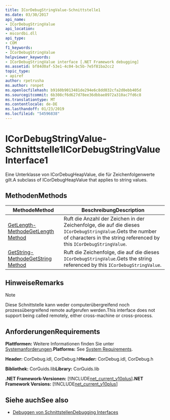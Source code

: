 ```yaml
---
title: ICorDebugStringValue-Schnittstelle1
ms.date: 03/30/2017
api_name:
- ICorDebugStringValue
api_location:
- mscordbi.dll
api_type:
- COM
f1_keywords:
- ICorDebugStringValue
helpviewer_keywords:
- ICorDebugStringValue interface [.NET Framework debugging]
ms.assetid: bf84d0af-53e1-4c04-bc5b-7e5f81ba2cc2
topic_type:
- apiref
author: rpetrusha
ms.author: ronpet
ms.openlocfilehash: b9160b9013481de294e6c8dd032cfa2d0ebb405d
ms.sourcegitcommit: 6b308cf6d627d78ee36dbbae8972a310ac7fd6c8
ms.translationtype: MT
ms.contentlocale: de-DE
ms.lasthandoff: 01/23/2019
ms.locfileid: "54596838"
---
```

# <a name="icordebugstringvalue-interface1"></a><span data-ttu-id="086ee-102">ICorDebugStringValue-Schnittstelle1</span><span class="sxs-lookup"><span data-stu-id="086ee-102">ICorDebugStringValue Interface1</span></span>
<span data-ttu-id="086ee-103">Eine Unterklasse von ICorDebugHeapValue, die für Zeichenfolgenwerte gilt.</span><span class="sxs-lookup"><span data-stu-id="086ee-103">A subclass of ICorDebugHeapValue that applies to string values.</span></span>  
  
## <a name="methods"></a><span data-ttu-id="086ee-104">Methoden</span><span class="sxs-lookup"><span data-stu-id="086ee-104">Methods</span></span>  
  
|<span data-ttu-id="086ee-105">Methode</span><span class="sxs-lookup"><span data-stu-id="086ee-105">Method</span></span>|<span data-ttu-id="086ee-106">Beschreibung</span><span class="sxs-lookup"><span data-stu-id="086ee-106">Description</span></span>|  
|------------|-----------------|  
|[<span data-ttu-id="086ee-107">GetLength-Methode</span><span class="sxs-lookup"><span data-stu-id="086ee-107">GetLength Method</span></span>](../../../../docs/framework/unmanaged-api/debugging/icordebugstringvalue-getlength-method.md)|<span data-ttu-id="086ee-108">Ruft die Anzahl der Zeichen in der Zeichenfolge, die auf die dieses `ICorDebugStringValue`.</span><span class="sxs-lookup"><span data-stu-id="086ee-108">Gets the number of characters in the string referenced by this `ICorDebugStringValue`.</span></span>|  
|[<span data-ttu-id="086ee-109">GetString-Methode</span><span class="sxs-lookup"><span data-stu-id="086ee-109">GetString Method</span></span>](../../../../docs/framework/unmanaged-api/debugging/icordebugstringvalue-getstring-method.md)|<span data-ttu-id="086ee-110">Ruft die Zeichenfolge, die auf die dieses `ICorDebugStringValue`.</span><span class="sxs-lookup"><span data-stu-id="086ee-110">Gets the string referenced by this `ICorDebugStringValue`.</span></span>|  
  
## <a name="remarks"></a><span data-ttu-id="086ee-111">Hinweise</span><span class="sxs-lookup"><span data-stu-id="086ee-111">Remarks</span></span>  
  
> [!NOTE]
>  <span data-ttu-id="086ee-112">Diese Schnittstelle kann weder computerübergreifend noch prozessübergreifend remote aufgerufen werden.</span><span class="sxs-lookup"><span data-stu-id="086ee-112">This interface does not support being called remotely, either cross-machine or cross-process.</span></span>  
  
## <a name="requirements"></a><span data-ttu-id="086ee-113">Anforderungen</span><span class="sxs-lookup"><span data-stu-id="086ee-113">Requirements</span></span>  
 <span data-ttu-id="086ee-114">**Plattformen:** Weitere Informationen finden Sie unter [Systemanforderungen](../../../../docs/framework/get-started/system-requirements.md).</span><span class="sxs-lookup"><span data-stu-id="086ee-114">**Platforms:** See [System Requirements](../../../../docs/framework/get-started/system-requirements.md).</span></span>  
  
 <span data-ttu-id="086ee-115">**Header:** CorDebug.idl, CorDebug.h</span><span class="sxs-lookup"><span data-stu-id="086ee-115">**Header:** CorDebug.idl, CorDebug.h</span></span>  
  
 <span data-ttu-id="086ee-116">**Bibliothek:** CorGuids.lib</span><span class="sxs-lookup"><span data-stu-id="086ee-116">**Library:** CorGuids.lib</span></span>  
  
 <span data-ttu-id="086ee-117">**.NET Framework-Versionen:** [!INCLUDE[net_current_v10plus](../../../../includes/net-current-v10plus-md.md)]</span><span class="sxs-lookup"><span data-stu-id="086ee-117">**.NET Framework Versions:** [!INCLUDE[net_current_v10plus](../../../../includes/net-current-v10plus-md.md)]</span></span>  
  
## <a name="see-also"></a><span data-ttu-id="086ee-118">Siehe auch</span><span class="sxs-lookup"><span data-stu-id="086ee-118">See also</span></span>
- [<span data-ttu-id="086ee-119">Debuggen von Schnittstellen</span><span class="sxs-lookup"><span data-stu-id="086ee-119">Debugging Interfaces</span></span>](../../../../docs/framework/unmanaged-api/debugging/debugging-interfaces.md)
